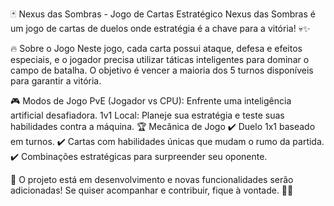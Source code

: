 🃏 Nexus das Sombras - Jogo de Cartas Estratégico
Nexus das Sombras é um jogo de cartas de duelos onde estratégia é a chave para a vitória! 💀✨

🔥 Sobre o Jogo
Neste jogo, cada carta possui ataque, defesa e efeitos especiais, e o jogador precisa utilizar táticas inteligentes para dominar o campo de batalha. O objetivo é vencer a maioria dos 5 turnos disponíveis para garantir a vitória.

🎮 Modos de Jogo
PvE (Jogador vs CPU): Enfrente uma inteligência artificial desafiadora.
1v1 Local: Planeje sua estratégia e teste suas habilidades contra a máquina.
🏆 Mecânica de Jogo
✔️ Duelo 1x1 baseado em turnos.
✔️ Cartas com habilidades únicas que mudam o rumo da partida.
✔️ Combinações estratégicas para surpreender seu oponente.

🚀 O projeto está em desenvolvimento e novas funcionalidades serão adicionadas! Se quiser acompanhar e contribuir, fique à vontade. 👾🔮
